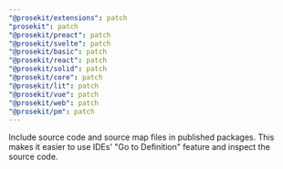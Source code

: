 ```yaml
---
"@prosekit/extensions": patch
"prosekit": patch
"@prosekit/preact": patch
"@prosekit/svelte": patch
"@prosekit/basic": patch
"@prosekit/react": patch
"@prosekit/solid": patch
"@prosekit/core": patch
"@prosekit/lit": patch
"@prosekit/vue": patch
"@prosekit/web": patch
"@prosekit/pm": patch
---
```


Include source code and source map files in published packages. This makes it easier to use IDEs' "Go to Definition" feature and inspect the source code.
